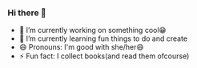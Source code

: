### Hi there 👋

<!--
**MeemanshaUsrete/MeemanshaUsrete** is a ✨ _special_ ✨ repository because its `README.md` (this file) appears on your GitHub profile.

Here are some ideas to get you started:
-->
- 🔭 I’m currently working on something cool😁
- 🌱 I’m currently learning fun things to do and create 
- 😄 Pronouns: I'm good with she/her😄
- ⚡ Fun fact: I collect books(and read them ofcourse)
